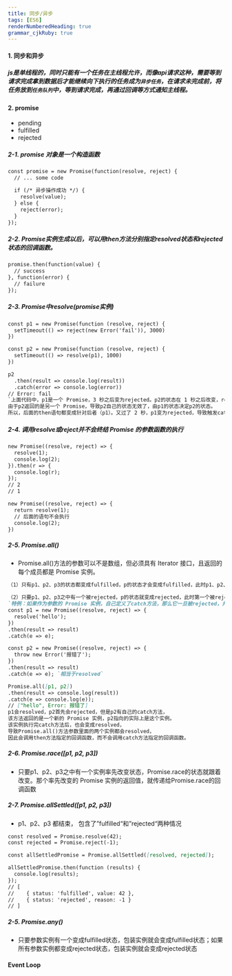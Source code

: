 ```yaml
---
title: 同步/异步
tags: [ES6]
renderNumberedHeading: true
grammar_cjkRuby: true
---
```


#### 1. 同步和异步
##### js是单线程的，同时只能有一个任务在主线程允许，而像api请求这种，需要等到请求完成拿到数据后才能继续向下执行的任务成为`异步任务`，在请求未完成前，将任务放到`任务队列`中，等到请求完成，再通过回调等方式通知主线程。

#### 2. promise
- pending
- fulfilled
- rejected

##### 2-1. promise 对象是一个构造函数
```markdown
const promise = new Promise(function(resolve, reject) {
  // ... some code

  if (/* 异步操作成功 */) {
    resolve(value);
  } else {
    reject(error);
  }
});
```
##### 2-2. Promise实例生成以后，可以用then方法分别指定resolved状态和rejected状态的回调函数。
```markdown
promise.then(function(value) {
  // success
}, function(error) {
  // failure
});
```
##### 2-3. Promise中resolve(promise实例)
```markdown
const p1 = new Promise(function (resolve, reject) {
  setTimeout(() => reject(new Error('fail')), 3000)
})

const p2 = new Promise(function (resolve, reject) {
  setTimeout(() => resolve(p1), 1000)
})

p2
  .then(result => console.log(result))
  .catch(error => console.log(error))
// Error: fail
`上面代码中，p1是一个 Promise，3 秒之后变为rejected。p2的状态在 1 秒之后改变，resolve方法返回的是p1。
由于p2返回的是另一个 Promise，导致p2自己的状态无效了，由p1的状态决定p2的状态。
所以，后面的then语句都变成针对后者（p1）。又过了 2 秒，p1变为rejected，导致触发catch方法指定的回调函数。`
```
##### 2-4. 调用resolve或reject并不会终结 Promise 的参数函数的执行
```markdown
new Promise((resolve, reject) => {
  resolve(1);
  console.log(2);
}).then(r => {
  console.log(r);
});
// 2
// 1

new Promise((resolve, reject) => {
  return resolve(1);
  // 后面的语句不会执行
  console.log(2);
})
```
##### 2-5. Promise.all()
- Promise.all()方法的参数可以不是数组，但必须具有 Iterator 接口，且返回的每个成员都是 Promise 实例。

```markdown
（1）只有p1、p2、p3的状态都变成fulfilled，p的状态才会变成fulfilled，此时p1、p2、p3的返回值组成一个数组，传递给p的回调函数。

（2）只要p1、p2、p3之中有一个被rejected，p的状态就变成rejected，此时第一个被reject的实例的返回值，会传递给p的回调函数。
`特例：如果作为参数的 Promise 实例，自己定义了catch方法，那么它一旦被rejected，并不会触发Promise.all()的catch方法`
const p1 = new Promise((resolve, reject) => {
  resolve('hello');
})
.then(result => result)
.catch(e => e);

const p2 = new Promise((resolve, reject) => {
  throw new Error('报错了');
})
.then(result => result)
.catch(e => e); `相当于resolved`

Promise.all([p1, p2])
.then(result => console.log(result))
.catch(e => console.log(e));
// ["hello", Error: 报错了]
p1会resolved，p2首先会rejected，但是p2有自己的catch方法，
该方法返回的是一个新的 Promise 实例，p2指向的实际上是这个实例。
该实例执行完catch方法后，也会变成resolved，
导致Promise.all()方法参数里面的两个实例都会resolved，
因此会调用then方法指定的回调函数，而不会调用catch方法指定的回调函数。
```

##### 2-6. Promise.race([p1, p2, p3])
- 只要p1、p2、p3之中有一个实例率先改变状态，Promise.race的状态就跟着改变。那个率先改变的 Promise 实例的返回值，就传递给Promise.race的回调函数

##### 2-7. Promise.allSettled([p1, p2, p3])
- p1、p2、p3 都结束， 包含了”fulfilled“和”rejected“两种情况

```markdown
const resolved = Promise.resolve(42);
const rejected = Promise.reject(-1);

const allSettledPromise = Promise.allSettled([resolved, rejected]);

allSettledPromise.then(function (results) {
  console.log(results);
});
// [
//    { status: 'fulfilled', value: 42 },
//    { status: 'rejected', reason: -1 }
// ]
```

##### 2-5. Promise.any()
- 只要参数实例有一个变成fulfilled状态，包装实例就会变成fulfilled状态；如果所有参数实例都变成rejected状态，包装实例就会变成rejected状态

#### Event Loop
